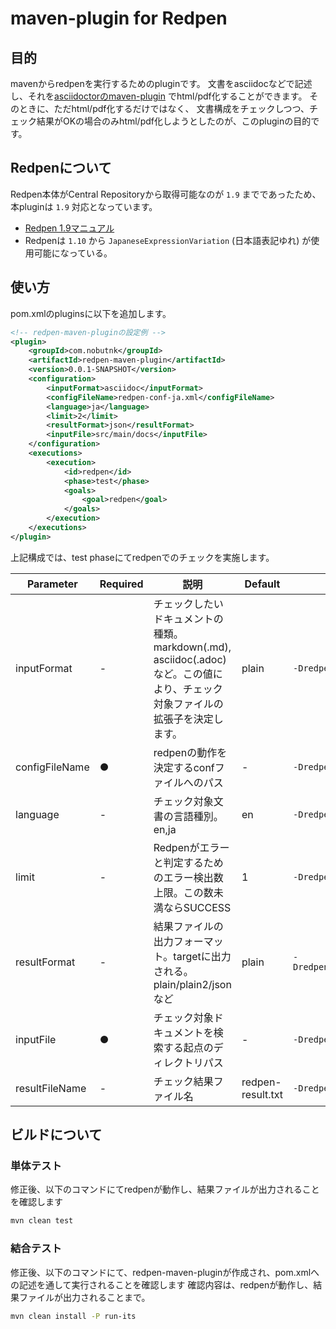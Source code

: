 # maven-plugin for Redpen

## 目的

mavenからredpenを実行するためのpluginです。
文書をasciidocなどで記述し、それを[asciidoctorのmaven-plugin](https://asciidoctor.org/docs/asciidoctor-maven-plugin/)
でhtml/pdf化することができます。
そのときに、ただhtml/pdf化するだけではなく、
文書構成をチェックしつつ、チェック結果がOKの場合のみhtml/pdf化しようとしたのが、このpluginの目的です。

## Redpenについて

Redpen本体がCentral Repositoryから取得可能なのが `1.9` までであったため、本pluginは `1.9` 対応となっています。

* [Redpen 1.9マニュアル](http://redpen.cc/docs/1.9/index_ja.html)
* Redpenは `1.10` から `JapaneseExpressionVariation` (日本語表記ゆれ) が使用可能になっている。

## 使い方

pom.xmlのpluginsに以下を追加します。

```xml
<!-- redpen-maven-pluginの設定例 -->
<plugin>
    <groupId>com.nobutnk</groupId>
    <artifactId>redpen-maven-plugin</artifactId>
    <version>0.0.1-SNAPSHOT</version>
    <configuration>
        <inputFormat>asciidoc</inputFormat>
        <configFileName>redpen-conf-ja.xml</configFileName>
        <language>ja</language>
        <limit>2</limit>
        <resultFormat>json</resultFormat>
        <inputFile>src/main/docs</inputFile>
    </configuration>
    <executions>
        <execution>
            <id>redpen</id>
            <phase>test</phase>
            <goals>
                <goal>redpen</goal>
            </goals>
        </execution>
    </executions>
</plugin>
```

上記構成では、test phaseにてredpenでのチェックを実施します。

|Parameter |Required |説明 |Default |コマンドライン|
|---|---|---|---|---|
|inputFormat |- |チェックしたいドキュメントの種類。markdown(.md), asciidoc(.adoc)など。この値により、チェック対象ファイルの拡張子を決定します。 |plain |`-Dredpen.input.format=xxx` | |
|configFileName |● |redpenの動作を決定するconfファイルへのパス |- |`-Dredpen.config.name=xxx` |
|language |- |チェック対象文書の言語種別。en,ja |en |`-Dredpen.config.language=xxx` |
|limit |- |Redpenがエラーと判定するためのエラー検出数上限。この数未満ならSUCCESS | 1 |`-Dredpen.config.limit=xxx` |
|resultFormat |- |結果ファイルの出力フォーマット。targetに出力される。plain/plain2/jsonなど |plain |`-Dredpen.config.resultFormat=xxx` |
|inputFile |● |チェック対象ドキュメントを検索する起点のディレクトリパス |- |`-Dredpen.config.inputFile=xxx` |
|resultFileName |- |チェック結果ファイル名 |redpen-result.txt |`-Dredpen.config.resultFile=xxx` |

## ビルドについて

### 単体テスト

修正後、以下のコマンドにてredpenが動作し、結果ファイルが出力されることを確認します

```bash
mvn clean test
```

### 結合テスト

修正後、以下のコマンドにて、redpen-maven-pluginが作成され、pom.xmlへの記述を通して実行されることを確認します
確認内容は、redpenが動作し、結果ファイルが出力されることまで。

```bash
mvn clean install -P run-its
```
